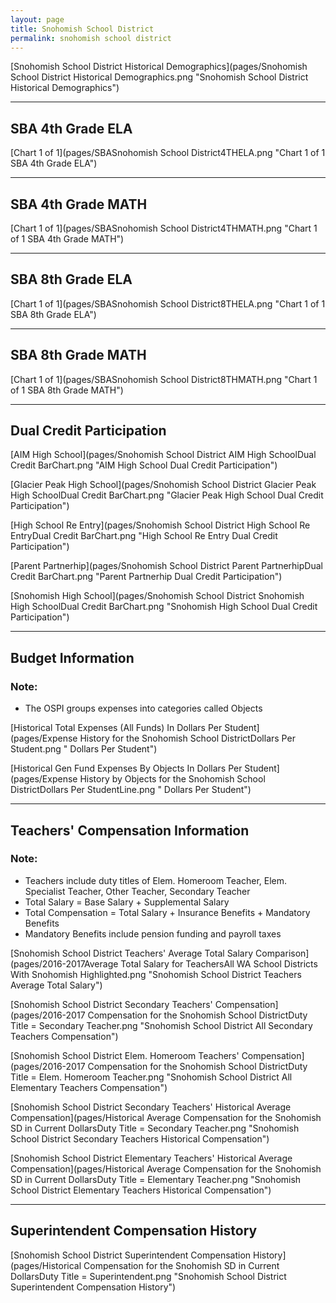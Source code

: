 ```yaml
---
layout: page
title: Snohomish School District
permalink: snohomish school district
---
```



[Snohomish School District Historical Demographics](pages/Snohomish School District Historical Demographics.png "Snohomish School District Historical Demographics")

___

## SBA 4th Grade ELA

[Chart 1 of 1](pages/SBASnohomish School District4THELA.png "Chart 1 of 1 SBA 4th Grade ELA")


___

## SBA 4th Grade MATH

[Chart 1 of 1](pages/SBASnohomish School District4THMATH.png "Chart 1 of 1 SBA 4th Grade MATH")


___

## SBA 8th Grade ELA

[Chart 1 of 1](pages/SBASnohomish School District8THELA.png "Chart 1 of 1 SBA 8th Grade ELA")


___

## SBA 8th Grade MATH

[Chart 1 of 1](pages/SBASnohomish School District8THMATH.png "Chart 1 of 1 SBA 8th Grade MATH")


___

## Dual Credit Participation

[AIM High School](pages/Snohomish School District AIM High SchoolDual Credit BarChart.png "AIM High School Dual Credit Participation")

[Glacier Peak High School](pages/Snohomish School District Glacier Peak High SchoolDual Credit BarChart.png "Glacier Peak High School Dual Credit Participation")

[High School Re Entry](pages/Snohomish School District High School Re EntryDual Credit BarChart.png "High School Re Entry Dual Credit Participation")

[Parent Partnerhip](pages/Snohomish School District Parent PartnerhipDual Credit BarChart.png "Parent Partnerhip Dual Credit Participation")

[Snohomish High School](pages/Snohomish School District Snohomish High SchoolDual Credit BarChart.png "Snohomish High School Dual Credit Participation")


___

## Budget Information
### Note:
- The OSPI groups expenses into categories called Objects

[Historical Total Expenses (All Funds) In Dollars Per Student](pages/Expense History for the Snohomish School DistrictDollars Per Student.png " Dollars Per Student")

[Historical Gen Fund Expenses By Objects In Dollars Per Student](pages/Expense History by Objects for the Snohomish School DistrictDollars Per StudentLine.png " Dollars Per Student")


___

## Teachers' Compensation Information
### Note:
- Teachers include duty titles of Elem. Homeroom Teacher, Elem. Specialist Teacher, Other Teacher, Secondary Teacher
- Total Salary = Base Salary + Supplemental Salary
- Total Compensation = Total Salary + Insurance Benefits + Mandatory Benefits
- Mandatory Benefits include pension funding and payroll taxes

[Snohomish School District Teachers' Average Total Salary Comparison](pages/2016-2017Average Total Salary for TeachersAll WA School Districts With Snohomish Highlighted.png "Snohomish School District Teachers Average Total Salary")

[Snohomish School District Secondary Teachers' Compensation](pages/2016-2017 Compensation for the Snohomish School DistrictDuty Title = Secondary Teacher.png "Snohomish School District All Secondary Teachers Compensation")

[Snohomish School District Elem. Homeroom Teachers' Compensation](pages/2016-2017 Compensation for the Snohomish School DistrictDuty Title = Elem. Homeroom Teacher.png "Snohomish School District All Elementary Teachers Compensation")

[Snohomish School District Secondary Teachers' Historical Average Compensation](pages/Historical Average Compensation for the Snohomish SD in Current DollarsDuty Title = Secondary Teacher.png "Snohomish School District Secondary Teachers Historical Compensation")

[Snohomish School District Elementary Teachers' Historical Average Compensation](pages/Historical Average Compensation for the Snohomish SD in Current DollarsDuty Title = Elementary Teacher.png "Snohomish School District Elementary Teachers Historical Compensation")


___

## Superintendent Compensation History

[Snohomish School District Superintendent Compensation History](pages/Historical Compensation for the Snohomish SD in Current DollarsDuty Title = Superintendent.png "Snohomish School District Superintendent Compensation History")

